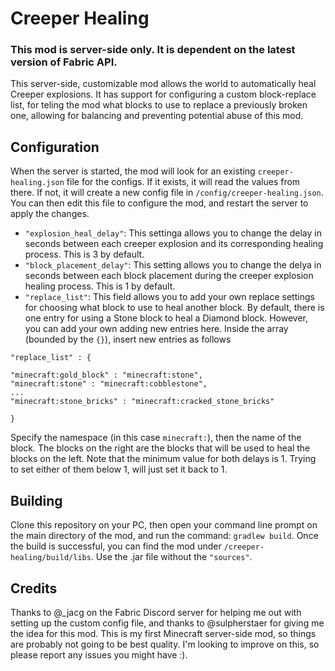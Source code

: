 # Creeper Healing

### This mod is server-side only. It is dependent on the latest version of Fabric API.

This server-side, customizable mod allows the world to automatically heal Creeper explosions. It has support for configuring a custom block-replace list, for teling the mod what blocks to use to replace a previously broken one, allowing for balancing and preventing potential abuse of this mod.

## Configuration
When the server is started, the mod will look for an existing `creeper-healing.json` file for the configs. If it exists, it will read the values from there. If not, it will create a new config file in `/config/creeper-healing.json`. You can then edit this file to configure the mod, and restart the server to apply the changes.

- `"explosion_heal_delay"`: This settinga allows you to change the delay in seconds between each creeper explosion and its corresponding healing process. This is 3 by default.
- `"block_placement_delay"`: This setting allows you to change the delya in seconds between each block placement during the creeper explosion healing process. This is 1 by default.
- `"replace_list"`: This field allows you to add your own replace settings for choosing what block to use to heal another block. By default, there is one entry for using a Stone block to heal a Diamond block. However, you can add your own adding new entries here. Inside the array (bounded by the `{}`), insert new entries as follows
```
"replace_list" : {

"minecraft:gold_block" : "minecraft:stone",
"minecraft:stone" : "minecraft:cobblestone",
...
"minecraft:stone_bricks" : "minecraft:cracked_stone_bricks"

}
```
Specify the namespace (in this case `minecraft:`), then the name of the block. The blocks on the right are the blocks that will be used to heal the blocks on the left. Note that the minimum value for both delays is 1. Trying to set either of them below 1, will just set it back to 1.


## Building

Clone this repository on your PC, then open your command line prompt on the main directory of the mod, and run the command: `gradlew build`. Once the build is successful, you can find the mod under `/creeper-healing/build/libs`. Use the .jar file without the `"sources"`.

## Credits

Thanks to @_jacg on the Fabric Discord server for helping me out with setting up the custom config file, and thanks to @sulpherstaer for giving me the idea for this mod. This is my first Minecraft server-side mod, so things are probably not going to be best quality. I'm looking to improve on this, so please report any issues you might have :).
